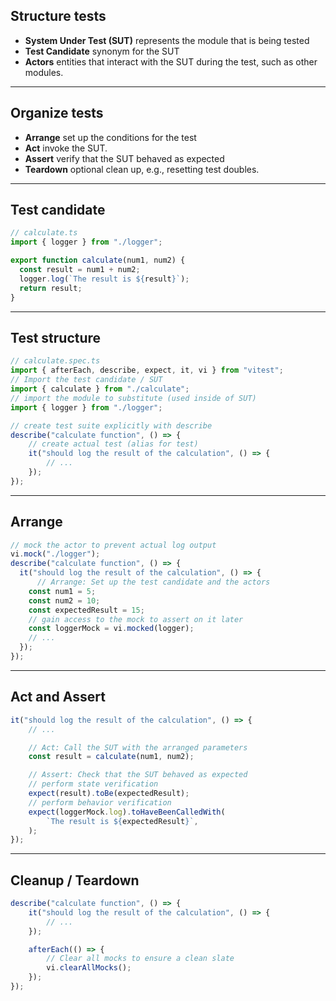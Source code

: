 ## Structure tests

- **System Under Test (SUT)** represents the module that is being tested
- **Test Candidate** synonym for the SUT
- **Actors** entities that interact with the SUT during the test, such as other modules. 
<!-- If actors are complex modules, such as 3rd-party libraries, you might want to replace them with fake, simplified variants. These substitutes are called **test doubles**.  -->

---

## Organize tests

- **Arrange** set up the conditions for the test
- **Act** invoke the SUT.
- **Assert** verify that the SUT behaved as expected
- **Teardown** optional clean up, e.g., resetting test doubles.

---

## Test candidate

```ts
// calculate.ts
import { logger } from "./logger";

export function calculate(num1, num2) {
  const result = num1 + num2;
  logger.log(`The result is ${result}`);
  return result;
}
```

---

## Test structure

```ts
// calculate.spec.ts
import { afterEach, describe, expect, it, vi } from "vitest";
// Import the test candidate / SUT
import { calculate } from "./calculate";
// import the module to substitute (used inside of SUT)
import { logger } from "./logger";

// create test suite explicitly with describe
describe("calculate function", () => {
    // create actual test (alias for test)
    it("should log the result of the calculation", () => {
        // ...
    });
});
```

---

## Arrange

```ts
// mock the actor to prevent actual log output
vi.mock("./logger");
describe("calculate function", () => {
  it("should log the result of the calculation", () => {
      // Arrange: Set up the test candidate and the actors
    const num1 = 5;
    const num2 = 10;
    const expectedResult = 15;
    // gain access to the mock to assert on it later
    const loggerMock = vi.mocked(logger);
    // ...
  });
});
```

---

## Act and Assert

```ts
it("should log the result of the calculation", () => {
    // ...

    // Act: Call the SUT with the arranged parameters
    const result = calculate(num1, num2);

    // Assert: Check that the SUT behaved as expected
    // perform state verification
    expect(result).toBe(expectedResult);
    // perform behavior verification
    expect(loggerMock.log).toHaveBeenCalledWith(
        `The result is ${expectedResult}`,
    );
});
```

---

## Cleanup / Teardown

```ts
describe("calculate function", () => {
    it("should log the result of the calculation", () => {
        // ...
    });

    afterEach(() => {
        // Clear all mocks to ensure a clean slate
        vi.clearAllMocks();
    });
});
```